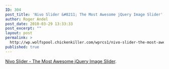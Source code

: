 ```yaml
---
ID: 304
post_title: 'Nivo Slider &#8211; The Most Awesome jQuery Image Slider'
author: Roger Andel
post_date: 2010-03-29 13:33:33
post_excerpt: ""
layout: post
permalink: >
  http://wp.wolfspool.chickenkiller.com/wprcs1/nivo-slider-the-most-awesome-jquery-image-slider/
published: true
---
```

<a href="http://nivo.dev7studios.com/">Nivo Slider - The Most Awesome jQuery Image Slider</a>.